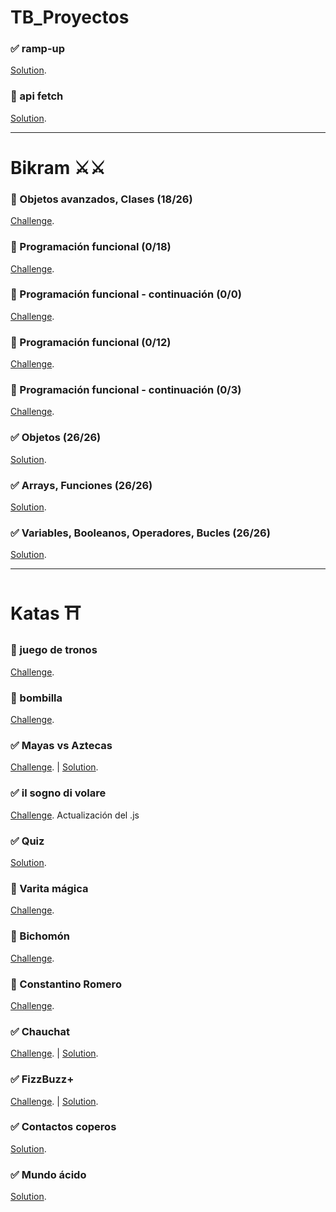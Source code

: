 # TB_Proyectos

### ✅ ramp-up
[Solution](https://github.com/TommyTraddles/W4-JS-Personal-project).

### 👨‍ api fetch
[Solution](https://github.com/TommyTraddles/TB_W7-JS-Beer-right-back).

---

# Bikram ⚔️⚔

### 👨‍ Objetos avanzados, Clases (18/26)
[Challenge](https://github.com/TommyTraddles/TB_W5-JS_Bikram-4).

### 🧨 Programación funcional (0/18)
[Challenge](https://github.com/TheBridge-FullStackDeveloper/pt-sept-20-js-avanzado/blob/master/03-11-2020-functional-programming/ejercicio.md).

### 🧨 Programación funcional - continuación (0/0)
[Challenge](https://github.com/TheBridge-FullStackDeveloper/pt-sept-20-js-avanzado/blob/master/05-11-2020-functional-programming/ejercicios.md).

### 🧨 Programación funcional (0/12)
[Challenge](https://github.com/TheBridge-FullStackDeveloper/pt-sept-20-js-avanzado/blob/master/07-11-2020-functional-programming/ejercicio.md).

### 🧨 Programación funcional - continuación (0/3)
[Challenge](https://github.com/TheBridge-FullStackDeveloper/pt-sept-20-js-avanzado/blob/master/10-11-2020-functional-programming/ejercicio.md).

### ✅ Objetos (26/26)
[Solution](https://github.com/TommyTraddles/TB_W3-JS_Bikram-3).

### ✅ Arrays, Funciones (26/26)
[Solution](https://github.com/TommyTraddles/TB_W3-JS_Bikram-2).

### ✅ Variables, Booleanos, Operadores, Bucles (26/26)
[Solution](https://github.com/TommyTraddles/TB_W3-JS_Bikram-1).


---

# Katas ⛩

### 🧨 juego de tronos
[Challenge](https://github.com/TheBridge-FullStackDeveloper/pt-sept-20-js-avanzado/blob/master/ejercicio.md).

### 🧨 bombilla
[Challenge](https://github.com/TheBridge-FullStackDeveloper/pt-sept-20-js-avanzado/blob/master/12-11-2020-promesas/ejercicio.md).

### ✅ Mayas vs Aztecas
[Challenge](https://github.com/TheBridge-FullStackDeveloper/programacion-avanzada-kata-mayas-y-aztecas). | 
[Solution](https://replit.com/@PalaGato76219/TBW5-JSMayas-Aztecas#index.js).

### ✅ il sogno di volare
[Challenge](https://github.com/TheBridge-FullStackDeveloper/programacion-avanzada-pp-il-sogno-di-volare).
Actualización del .js

### ✅ Quiz
[Solution](https://github.com/TommyTraddles/TB_W3-JS_4-Quiz).

### 🧨  Varita mágica
[Challenge](https://github.com/TheBridge-FullStackDeveloper/fundamentos-de-programacion-pp-varita-magica).

### 🧨 Bichomón
[Challenge](https://github.com/TheBridge-FullStackDeveloper/fundamentos-de-programacion-kata-bichomon).

### 🧨 Constantino Romero
[Challenge](https://github.com/TheBridge-FullStackDeveloper/fundamentos-de-programacion-kata-constantino-romero).

### ✅ Chauchat
[Challenge](https://github.com/TheBridge-FullStackDeveloper/fundamentos-de-programacion-kata-chauchat). | 
[Solution](https://replit.com/@PalaGato76219/TBW3-JSChauchat#index.js).

### ✅ FizzBuzz+
[Challenge](https://github.com/TheBridge-FullStackDeveloper/fundamentos-de-programacion-kata-fizzbuzz). | 
[Solution](https://replit.com/@PalaGato76219/TBW3-JSBizzfuzz#index.js).

### ✅ Contactos coperos
[Solution](https://github.com/TommyTraddles/TB_W2-CSS-contactos-copleros).

### ✅ Mundo ácido
[Solution](https://github.com/TommyTraddles/TB_W2-CSS-mundo-acido).


